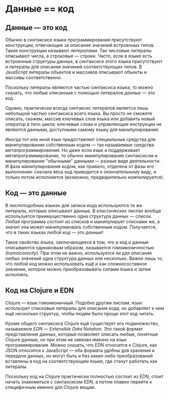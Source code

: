 # Данные == код

## Данные — это код

Обычно в синтаксисе языка программирования присутствуют конструкции, отвечающие за описание значений встроенных типов. Такие конструкции называют *литералами*. Так числовые литералы описывают числа, а строковые — строки. Часто, если в языке есть встроенные структуры данных, в синтаксисе этого языка присутствуют и литералы для описания значений соответствующих типов. В JavaScript литералы объектов и массивов описывают объекты и массивы соответственно.

Поскольку литералы являются частью синтаксиса языка, то можно сказать, что любые описанные с помощью литералов *данные — это код*.

Однако, практически всегда синтаксис литералов является лишь небольшой частью синтаксиса всего языка. Вы просто не сможете описать, скажем, массив ключевых слов языка или добавить новый оператор в тело цикла: ключевые слова и управляющие инструкции не являются данными, доступными самому языку для манипулирования.

Иногда тот или иной язык предоставляет специальные средства для манипулирования собственным кодом — так называемые средства *метапрограммирования*. Но даже если язык и поддерживает метапрограммирование, то обычно манипулирование синтаксисом и манипулирование "обычными" данными — разные виде деятельности. И фаза манипулирования кодом, как правило, отделена от фазы его выполнения: сначала весь код приводится к окончательному виду, и только потом исполняется (возможно, предварительно компилируется).

## Код — это данные

В лиспоподобных языках для записи кода используются те же литералы, которые описывают данные. В классических лиспах вообще используется преимущественно одна структура данных — список. Любая программа состоит из списков и манипулирует списками же, а значит она может манипулировать собственным кодом. Получается, что в таких языках любой *код — это данные*!

Такое свойство языка, заключающееся в том, что и код и данные описываются одинаковым образом, называется *гомоиконичностью* (*homoiconicity*). При этом не важно, используется ли для описания любых значений одна структура данных или несколько. Важно лишь то, что любой код можно использовать ещё и как сложносоставное значение, которое можно преобразовывать силами языка и затем исполнять.

##  Код на Clojure и EDN

Clojure — язык гомоиконичный. Подобно другим лиспам, язык использует списковые литералы для описания кода, но добавляет к ним ещё несколько структур, чтобы людям было проще этот код читать.

Кроме общего синтаксиса Clojure ещё существует его подмножество, называемое *EDN* — *Extensible Data Notation*. Это такой формат представления данных, который позволяет описать любые, понятные Clojure данные, но при этом не завязан именно на язык программирования. Можно сказать, что EDN относится к Clojure, как JSON относится к JavaScript — оба формата удобны для хранения и передачи данных, но могут быть и без каких-либо преобразований вставлены в код на соответствующем языке, где станут работать как литералы.

Поскольку код на Clojure практически полностью состоит из EDN, стоит начать знакомиться с синтаксисом EDN, а потом плавно перейти к специфичным именно для Clojure вещам.
